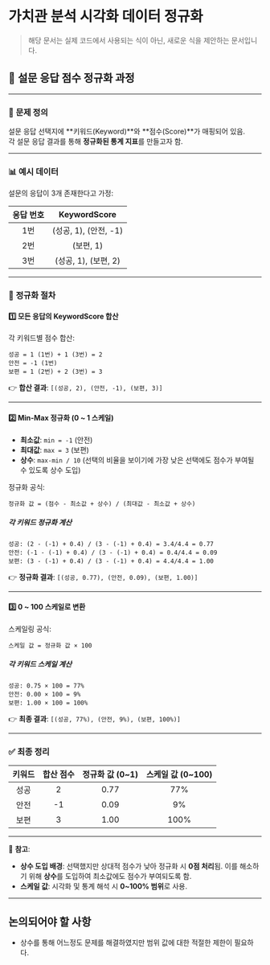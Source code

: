 # 가치관 분석 시각화 데이터 정규화

> 해당 문서는 실제 코드에서 사용되는 식이 아닌, 새로운 식을 제안하는 문서입니다.

## 📄 **설문 응답 점수 정규화 과정**

---

### 📝 **문제 정의**
설문 응답 선택지에 **키워드(Keyword)**와 **점수(Score)**가 매핑되어 있음.  
각 설문 응답 결과를 통해 **정규화된 통계 지표**를 만들고자 함.

---

### 📊 **예시 데이터**

설문의 응답이 3개 존재한다고 가정:

| 응답 번호 | KeywordScore |
|:---------:|:------------:|
| 1번       | (성공, 1), (안전, -1) |
| 2번       | (보편, 1) |
| 3번       | (성공, 1), (보편, 2) |

---

### 🧮 **정규화 절차**

#### **1️⃣ 모든 응답의 KeywordScore 합산**

각 키워드별 점수 합산:

```
성공 = 1 (1번) + 1 (3번) = 2
안전 = -1 (1번)
보편 = 1 (2번) + 2 (3번) = 3
```

👉 **합산 결과**: `[(성공, 2), (안전, -1), (보편, 3)]`

---

#### **2️⃣ Min-Max 정규화 (0 ~ 1 스케일)**

- **최소값**: `min = -1` (안전)
- **최대값**: `max = 3` (보편)
- **상수**: `max-min / 10` (선택의 비율을 보이기에 가장 낮은 선택에도 점수가 부여될 수 있도록 상수 도입)

정규화 공식:

```
정규화 값 = (점수 - 최소값 + 상수) / (최대값 - 최소값 + 상수)
```

##### 각 키워드 정규화 계산
```
성공: (2 - (-1) + 0.4) / (3 - (-1) + 0.4) = 3.4/4.4 = 0.77
안전: (-1 - (-1) + 0.4) / (3 - (-1) + 0.4) = 0.4/4.4 = 0.09
보편: (3 - (-1) + 0.4) / (3 - (-1) + 0.4) = 4.4/4.4 = 1.00
```

👉 **정규화 결과**: `[(성공, 0.77), (안전, 0.09), (보편, 1.00)]`

---

#### **3️⃣ 0 ~ 100 스케일로 변환**

스케일링 공식:

```
스케일 값 = 정규화 값 × 100
```

##### 각 키워드 스케일 계산
```
성공: 0.75 × 100 = 77%
안전: 0.00 × 100 = 9%
보편: 1.00 × 100 = 100%
```

👉 **최종 결과**: `[(성공, 77%), (안전, 9%), (보편, 100%)]`

---

### ✅ **최종 정리**

| 키워드 | 합산 점수 | 정규화 값 (0~1) | 스케일 값 (0~100) |
|:------:|:---------:|:-----------:|:-------------:|
| 성공   | 2         |    0.77     |      77%      |
| 안전   | -1        |    0.09     |      9%       |
| 보편   | 3         |    1.00     |     100%      |

---

🔔 **참고**:
- **상수 도입 배경**: 선택했지만 상대적 점수가 낮아 정규화 시 **0점 처리**됨. 이를 해소하기 위해 **상수**를 도입하여 최소값에도 점수가 부여되도록 함.
- **스케일 값**: 시각화 및 통계 해석 시 **0~100% 범위**로 사용.

---

## 논의되어야 할 사항
- 상수를 통해 어느정도 문제를 해결하였지만 범위 값에 대한 적절한 제한이 필요하다.

